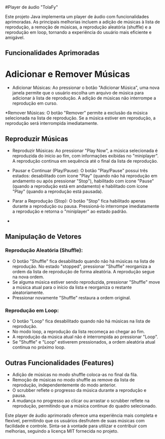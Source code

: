 #Player de áudio "TolaFy"

Este projeto Java implementa um player de áudio com funcionalidades aprimoradas. As principais melhorias incluem a adição de músicas à lista de reprodução, a remoção de músicas, a reprodução aleatória (shuffle) e a reprodução em loop, tornando a experiência do usuário mais eficiente e amigável.

## Funcionalidades Aprimoradas
# Adicionar e Remover Músicas
* Adicionar Músicas: Ao pressionar o botão "Adicionar Música", uma nova janela permite que o usuário escolha um arquivo de música para adicionar à lista de reprodução. A adição de músicas não interrompe a reprodução em curso.

*Remover Músicas: O botão "Remover" permite a exclusão da música selecionada na lista de reprodução. Se a música estiver em reprodução, a reprodução será interrompida imediatamente.

## Reproduzir Músicas
* Reproduzir Músicas: Ao pressionar "Play Now", a música selecionada é reproduzida do início ao fim, com informações exibidas no "miniplayer". A reprodução continua em sequência até o final da lista de reprodução.

* Pausar e Continuar (Play/Pause): O botão "Play/Pause" possui três estados: desabilitado com ícone "Play" (quando não há reprodução em andamento ou após pressionar "Stop"), habilitado com ícone "Pause" (quando a reprodução está em andamento) e habilitado com ícone "Play" (quando a reprodução está pausada).
* Parar a Reprodução (Stop): O botão "Stop" fica habilitado apenas durante a reprodução ou pausa. Pressioná-lo interrompe imediatamente a reprodução e retorna o "miniplayer" ao estado padrão.
* 
## Manipulação de Vetores
### Reprodução Aleatória (Shuffle):
* O botão "Shuffle" fica desabilitado quando não há músicas na lista de reprodução.
No estado "stopped", pressionar "Shuffle" reorganiza a ordem da lista de reprodução de forma aleatória. A reprodução segue na nova ordem.
* Se alguma música estiver sendo reproduzida, pressionar "Shuffle" move a música atual para o início da lista e reorganiza o restante aleatoriamente.
* Pressionar novamente "Shuffle" restaura a ordem original.
### Reprodução em Loop:
* O botão "Loop" fica desabilitado quando não há músicas na lista de reprodução.
* No modo loop, a reprodução da lista recomeça ao chegar ao fim.
* A reprodução da música atual não é interrompida ao pressionar "Loop".
* Se "Shuffle" e "Loop" estiverem pressionados, a ordem aleatória atual continua no próximo loop.

## Outras Funcionalidades (Features)
* Adição de músicas no modo shuffle coloca-as no final da fila.
* Remoção de músicas no modo shuffle as remove da lista de reprodução, independentemente do modo anterior.
* O scrubber reflete o progresso da música durante a reprodução e pausa.
* A mudança no progresso ao clicar ou arrastar o scrubber reflete na reprodução, permitindo que a música continue do quadro selecionado.


Este player de áudio aprimorado oferece uma experiência mais completa e flexível, permitindo que os usuários desfrutem de suas músicas com facilidade e controle. Sinta-se à vontade para utilizar e contribuir com melhorias, seguindo a licença MIT fornecida no projeto.
